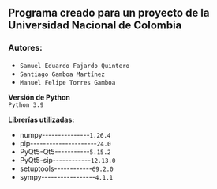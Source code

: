 ## Programa creado para un proyecto de la Universidad Nacional de Colombia   
### Autores:  
- `Samuel Eduardo Fajardo Quintero`  
- `Santiago Gamboa Martínez` 
- `Manuel Felipe Torres Gamboa`


__Versión de Python__  
`Python 3.9`

__Librerías utilizadas:__  
- numpy---------------`1.26.4`   
- pip---------------------`24.0`
- PyQt5-Qt5-----------`5.15.2`
- PyQt5-sip------------`12.13.0`
- setuptools------------`69.2.0`
- sympy-----------------`4.1.1`
